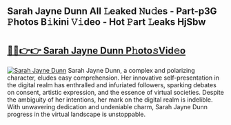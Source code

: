 ## Sarah Jayne Dunn All 𝙻eaked 𝙽u𝚍es - Part-p3G 𝙿hotos B𝚒kini 𝚅𝚒deo - Hot 𝙿art 𝙻eaks HjSbw

# <h2><a href="http://ld3i5ld.urlbe.top/?page=Sarah+Jayne+Dunn">🔗🔗👉👉 Sarah Jayne Dunn P𝚑oto𝚜Vid𝚎o</a></h2>

[![Sarah Jayne Dunn](https://i.imgur.com/eBuTRDB.gif)](http://ld3i5ld.urlbe.top/?page=Sarah+Jayne+Dunn)
Sarah Jayne Dunn, a complex and polarizing character, eludes easy comprehension. Her innovative self-presentation in the digital realm has enthralled and infuriated followers, sparking debates on consent, artistic expression, and the essence of virtual societies. Despite the ambiguity of her intentions, her mark on the digital realm is indelible. With unwavering dedication and undeniable charm, Sarah Jayne Dunn progress in the virtual landscape is unstoppable.
